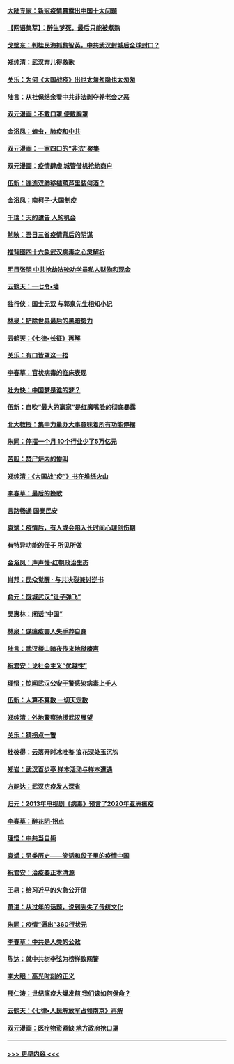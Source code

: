 #### [大陆专家：新冠疫情暴露出中国十大问题](../pages/nsc993/n11919187.md?t=03061402) 
#### [【网语集萃】：醉生梦死，最后只能被煮熟](../pages/nsc993/n11918994.md?t=03061402) 
#### [戈壁东：判桂民海抓黎智英，中共武汉封城后全球封口？](../pages/nsc993/n11917982.md?t=03061402) 
#### [郑纯清：武汉弃儿得救歌](../pages/nsc993/n11917881.md?t=03061402) 
#### [关乐：为何《大国战疫》出也太匆匆隐也太匆匆](../pages/nsc993/n11917792.md?t=03061402) 
#### [陆言：从社保结余看中共非法剥夺养老金之恶](../pages/nsc993/n11917084.md?t=03061402) 
#### [双元漫画：不戴口罩 便戴胸罩](../pages/nsc993/n11916447.md?t=03061402) 
#### [金浴凤：蝗虫，肺疫和中共](../pages/nsc993/n11916904.md?t=03061402) 
#### [双元漫画：一家四口的“非法”聚集](../pages/nsc993/n11916378.md?t=03061402) 
#### [双元漫画：疫情肆虐 城管借机抢劫商户](../pages/nsc993/n11916310.md?t=03061402) 
#### [伍新：连连双肺移植葫芦里装何酒？](../pages/nsc993/n11913667.md?t=03061402) 
#### [金浴凤：南柯子·大国制疫](../pages/nsc993/n11913657.md?t=03061402) 
#### [千瑞：天的谴告  人的机会](../pages/nsc993/n11913309.md?t=03061402) 
#### [勉映：吾日三省疫情背后的阴谋](../pages/nsc993/n11913079.md?t=03061402) 
#### [推背图四十六象武汉病毒之心灵解析](../pages/nsc993/n11911761.md?t=03061402) 
#### [明目张胆 中共抢劫法轮功学员私人财物和现金](../pages/nsc993/n11910262.md?t=03061402) 
#### [云鹤天：一七令▪墙](../pages/nsc993/n11910627.md?t=03061402) 
#### [独行侠：国士无双 与郭泉先生相知小记](../pages/nsc993/n11910613.md?t=03061402) 
#### [林泉：铲除世界最后的黑暗势力](../pages/nsc993/n11909320.md?t=03061402) 
#### [云鹤天：《七律▪长征》再解](../pages/nsc993/n11909327.md?t=03061402) 
#### [关乐：有口皆罩这一捂](../pages/nsc993/n11908393.md?t=03061402) 
#### [李春草：官状病毒的临床表现](../pages/nsc993/n11908339.md?t=03061402) 
#### [吐为快：中国梦是谁的梦？](../pages/nsc993/n11906564.md?t=03061402) 
#### [伍新：自吹“最大的赢家”是红魔嘴脸的彻底暴露](../pages/nsc993/n11906407.md?t=03061402) 
#### [北大教授：集中力量办大事意味着所有功能停摆](../pages/nsc993/n11904800.md?t=03061402) 
#### [朱同：停摆一个月 10个行业少了5万亿元](../pages/nsc993/n11904498.md?t=03061402) 
#### [苦胆：焚尸炉内的惨叫](../pages/nsc993/n11904479.md?t=03061402) 
#### [郑纯清：《大国战“疫”》书在堆纸火山](../pages/nsc993/n11904450.md?t=03061402) 
#### [李春草：最后的挽歌](../pages/nsc993/n11904441.md?t=03061402) 
#### [言路畅通 国泰民安](../pages/nsc993/n11904222.md?t=03061402) 
#### [袁斌：疫情后，有人或会陷入长时间心理创伤期](../pages/nsc993/n11901514.md?t=03061402) 
#### [有特异功能的侄子 所见所做](../pages/nsc993/n11901154.md?t=03061402) 
#### [金浴凤：声声慢‧红朝政治生态](../pages/nsc993/n11899553.md?t=03061402) 
#### [肖邦：民众觉醒 · 与共决裂兼讨逆书](../pages/nsc993/n11898435.md?t=03061402) 
#### [俞元：饿城武汉“让子弹飞”](../pages/nsc993/n11898344.md?t=03061402) 
#### [吴惠林：闲话“中国”](../pages/nsc993/n11898182.md?t=03061402) 
#### [林泉：谋瘟疫害人失手葬自身](../pages/nsc993/n11897892.md?t=03061402) 
#### [陆言：武汉楼山暗夜传来地狱嚎声](../pages/nsc993/n11897033.md?t=03061402) 
#### [祝君安：论社会主义“优越性”](../pages/nsc993/n11897005.md?t=03061402) 
#### [理悟：惊闻武汉公安干警感染病毒上千人](../pages/nsc993/n11896947.md?t=03061402) 
#### [伍新：人算不算数 一切天定数](../pages/nsc993/n11893372.md?t=03061402) 
#### [郑纯清：外地警察驰援武汉展望](../pages/nsc993/n11893115.md?t=03061402) 
#### [关乐：猜拐点一瞥](../pages/nsc993/n11893020.md?t=03061402) 
#### [杜彼得：云落开时冰吐鉴 浪花深处玉沉钩](../pages/nsc993/n11892107.md?t=03061402) 
#### [郑岩：武汉百步亭 样本活动与样本遭遇](../pages/nsc993/n11892310.md?t=03061402) 
#### [方能达：武汉疠疫发人深省](../pages/nsc993/n11891376.md?t=03061402) 
#### [归元：2013年电视剧《病毒》预言了2020年亚洲瘟疫](../pages/nsc993/n11891126.md?t=03061402) 
#### [李春草：醉花阴·拐点](../pages/nsc993/n11890567.md?t=03061402) 
#### [理悟：中共当自毙](../pages/nsc993/n11890559.md?t=03061402) 
#### [袁斌：另类历史——笑话和段子里的疫情中国](../pages/nsc993/n11889243.md?t=03061402) 
#### [祝君安：治疫要正本清源](../pages/nsc993/n11889085.md?t=03061402) 
#### [王易：给习近平的火急公开信](../pages/nsc993/n11888225.md?t=03061402) 
#### [萧进：从过年的话题，说到丢失了传统文化](../pages/nsc993/n11887732.md?t=03061402) 
#### [朱同：疫情“逼出”360行状元](../pages/nsc993/n11887678.md?t=03061402) 
#### [李春草：中共是人类的公敌](../pages/nsc993/n11887656.md?t=03061402) 
#### [陈达：就中共树李弦为榜样致网警](../pages/nsc993/n11887625.md?t=03061402) 
#### [李大眼：高光时刻的正义](../pages/nsc993/n11887585.md?t=03061402) 
#### [邢仁涛：世纪瘟疫大爆发前 我们该如何保命？](../pages/nsc993/n11887535.md?t=03061402) 
#### [云鹤天：《七律▪人民解放军占领南京》再解](../pages/nsc993/n11887524.md?t=03061402) 
#### [双元漫画：医疗物资紧缺 地方政府抢口罩](../pages/nsc993/n11884744.md?t=03061402) 

----
#### [ >>> 更早内容 <<< ](../indexes/nsc993-earlier.md)
